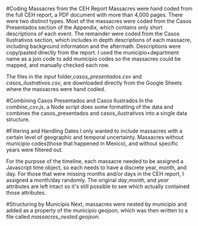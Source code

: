 #Coding Massacres from the CEH Report
Massacres were hand coded from the full CEH report, a PDF document with more than 4,000 pages. There were two distinct types. Most of the massacres were coded from the Casos Presentados section of the Appendix, which contains only short descriptions of each event. The remainder were coded from the Casos Ilustrativos section, which includes in depth descriptions of each massacre, including background information and the aftermath. Descriptions were copy/pasted directly from the report. I used the municipio+department name as a join code to add municipio codes so the massacres could be mapped, and manually checked each row.


The files in the *input* folder,*casos_presentados.csv* and *casos_ilustrativos.csv*, are downloaded directly from the Google Sheets where the massacres were hand codied.

#Combining Casos Presentados and Casos Ilustrados
In the *combine_csv.js*, a Node script does some formatting of the data and combines the casos_presentados and casos_ilustrativos into a single data structure.

#Filtering and Handling Dates
I only wanted to include massacres with a certain level of geographic and temporal uncertainty. Massacres without municipio codes(those that happened in Mexico), and without specific years were filtered out.

For the purpose of the timeline, each massacre needed to be assigned a Javascript time object, so each needs to have a discrete year, month, and day. For those that were missing months and/or days in the CEH report, I assigned a month/day randomly. The original *day*,*month*, and *year* attributes are left intact so it's still possible to see which actually contained those attributes.


#Structuring by Municipio
Next, massacres were nested by municipio and added as a property of the municipio geojson, which was then written to a file called *massacres_nested.geojson*.